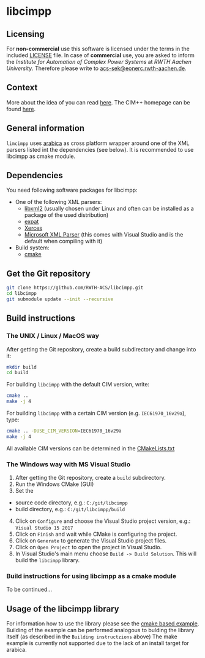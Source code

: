 libcimpp
========

## Licensing
For **non-commercial** use this software is licensed under the terms in the included [LICENSE](LICENSE) file.
In case of **commercial** use, you are asked to inform the *Institute for Automation of Complex Power Systems* at *RWTH Aachen University*. Therefore please write to [acs-sek@eonerc.rwth-aachen.de](mailto:acs-sek@eonerc.rwth-aachen.de).

## Context
More about the idea of  you can read [here](http://rdcu.be/vOop). The CIM++ homepage can be found [here](http://fein-aachen.org/projects/cimpp).

## General information
`limcimpp` uses [arabica](http://www.jezuk.co.uk/cgi-bin/view/arabica) as cross platform wrapper around one of the XML parsers listed int the dependencies (see below).
It is recommended to use libcimpp as cmake module.

## Dependencies
You need following software packages for libcimpp:
+ One of the following XML parsers:
  + [libxml2](http://www.xmlsoft.org/) (usually chosen under Linux and often can be installed as a package of the used distribution)
  + [expat](http://expat.sourceforge.net/)
  + [Xerces](http://xerces.apache.org/xerces-c/)
  + [Microsoft XML Parser](https://support.microsoft.com/en-en/help/324460) (this comes with Visual Studio and is the default when compiling with it)
+ Build system:
  + [cmake](https://cmake.org/)

## Get the Git repository
```bash
git clone https://github.com/RWTH-ACS/libcimpp.git
cd libcimpp
git submodule update --init --recursive
```

## Build instructions
### The UNIX / Linux / MacOS way
After getting the Git repository, create a build subdirectory and change into it:
```bash
mkdir build
cd build
```

For building `libcimpp` with the default CIM version, write:
```bash
cmake ..
make -j 4
```

For building `libcimpp` with a certain CIM version (e.g. `IEC61970_16v29a`), type:
```bash
cmake .. -DUSE_CIM_VERSION=IEC61970_16v29a
make -j 4
```
All available CIM versions can be determined in the [CMakeLists.txt](CMakeLists.txt)

### The Windows way with MS Visual Studio
1. After getting the Git repository, create a `build` subdirectory.
2. Run the Windows CMake (GUI)
3. Set the
* source code directory, e.g.: `C:/git/libcimpp`
* build directory, e.g.: `C:/git/libcimpp/build`
4. Click on `Configure` and choose the Visual Studio project version, e.g.: `Visual Studio 15 2017`
5. Click on `Finish` and wait while CMake is configuring the project.
6. Click on `Generate` to generate the Visual Studio project files.
7. Click on `Open Project` to open the project in Visual Studio.
8. In Visual Studio's main menu choose `Build -> Build Solution`. This will build the `libcimpp` library.

### Build instructions for using libcimpp as a cmake module
To be continued...


## Usage of the libcimpp library
For information how to use the library please see the [cmake based example](https://git.rwth-aachen.de/acs/core/cim/cimpp/libcimpp/tree/master/examples/cmake).
Building of the example can be performed analogous to bulding the library itself (as described in the `Building instructzions` above)
The make example is currently not supported due to the lack of an install target for arabica.
